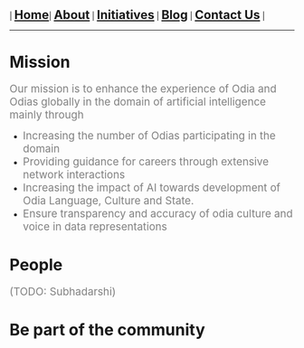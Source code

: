 
| **<span style="font-size: 16pt;">[Home](index)</span>**| **<span style="font-size: 16pt;">[About](about)</span>** | **<span style="font-size: 16pt;">[Initiatives](initiatives)</span>** | **<span style="font-size: 16pt;">[Blog](blogs)</span>** | **<span style="font-size: 16pt;">[Contact Us](contact)</span>** |



---
# Mission

<span style="color:gray"><span style="font-size: 14pt;">Our mission is to enhance the experience of Odia and Odias globally  in the domain of artificial intelligence mainly through</span></span>
* <span style="color:gray"><span style="font-size: 14pt;">Increasing the number of Odias participating in the domain</span></span>
* <span style="color:gray"><span style="font-size: 14pt;">Providing guidance for careers through extensive network interactions</span></span>
* <span style="color:gray"><span style="font-size: 14pt;">Increasing the impact of AI towards development of Odia Language, Culture and State.</span></span>
* <span style="color:gray"><span style="font-size: 14pt;">Ensure transparency and accuracy of odia culture and voice in data representations</span></span>



# People
<span style="color:gray"><span style="font-size: 14pt;">(TODO: Subhadarshi)</span></span>


# Be part of the community
